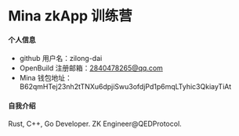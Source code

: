 # Mina zkApp 训练营


#### 个人信息

- github 用户名：zilong-dai
- OpenBuild 注册邮箱：2840478265@qq.com
- Mina 钱包地址：B62qmHTej23nh2tTNXu6dpjiSwu3ofdjPd1p6mqLTyhic3QkiayTiAt

#### 自我介绍

Rust, C++, Go Developer. ZK Engineer@QEDProtocol.
